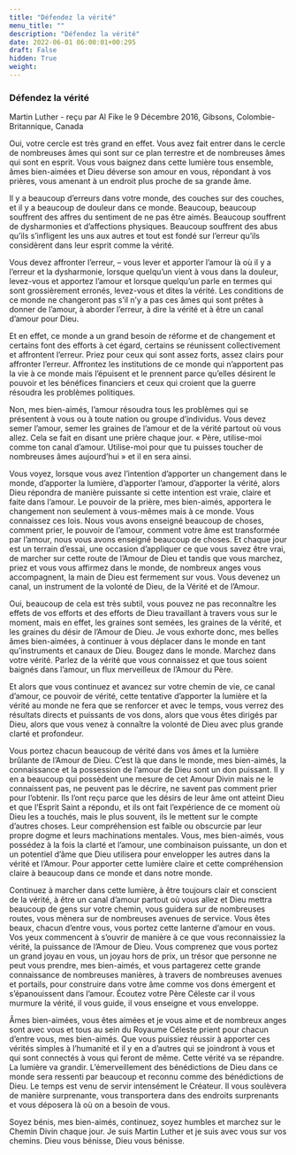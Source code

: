 ```yaml
---
title: "Défendez la vérité"
menu_title: ""
description: "Défendez la vérité"
date: 2022-06-01 06:00:01+00:295
draft: False
hidden: True
weight:
---
```

### Défendez la vérité

Martin Luther - reçu par Al Fike le 9 Décembre 2016, Gibsons, Colombie-Britannique, Canada

Oui, votre cercle est très grand en effet. Vous avez fait entrer dans le cercle de nombreuses âmes qui sont sur ce plan terrestre et de nombreuses âmes qui sont en esprit. Vous vous baignez dans cette lumière tous ensemble, âmes bien-aimées et Dieu déverse son amour en vous, répondant à vos prières, vous amenant à un endroit plus proche de sa grande âme.

Il y a beaucoup d’erreurs dans votre monde, des couches sur des couches, et il y a beaucoup de douleur dans ce monde. Beaucoup, beaucoup souffrent des affres du sentiment de ne pas être aimés. Beaucoup souffrent de dysharmonies et d’affections physiques. Beaucoup souffrent des abus qu’ils s’infligent les uns aux autres et tout est fondé sur l’erreur qu’ils considèrent dans leur esprit comme la vérité.

Vous devez affronter l’erreur, – vous lever et apporter l’amour là où il y a l’erreur et la dysharmonie, lorsque quelqu’un vient à vous dans la douleur, levez-vous et apportez l’amour et lorsque quelqu’un parle en termes qui sont grossièrement erronés, levez-vous et dites la vérité. Les conditions de ce monde ne changeront pas s’il n’y a pas ces âmes qui sont prêtes à donner de l’amour, à aborder l’erreur, à dire la vérité et à être un canal d’amour pour Dieu.

Et en effet, ce monde a un grand besoin de réforme et de changement et certains font des efforts à cet égard, certains se réunissent collectivement et affrontent l’erreur. Priez pour ceux qui sont assez forts, assez clairs pour affronter l’erreur. Affrontez les institutions de ce monde qui n’apportent pas la vie à ce monde mais l’épuisent et le prennent parce qu’elles désirent le pouvoir et les bénéfices financiers et ceux qui croient que la guerre résoudra les problèmes politiques.

Non, mes bien-aimés, l’amour résoudra tous les problèmes qui se présentent à vous ou à toute nation ou groupe d’individus. Vous devez semer l’amour, semer les graines de l’amour et de la vérité partout où vous allez. Cela se fait en disant une prière chaque jour. « Père, utilise-moi comme ton canal d’amour. Utilise-moi pour que tu puisses toucher de nombreuses âmes aujourd’hui » et il en sera ainsi.

Vous voyez, lorsque vous avez l’intention d’apporter un changement dans le monde, d’apporter la lumière, d’apporter l’amour, d’apporter la vérité, alors Dieu répondra de manière puissante si cette intention est vraie, claire et faite dans l’amour. Le pouvoir de la prière, mes bien-aimés, apportera le changement non seulement à vous-mêmes mais à ce monde. Vous connaissez ces lois. Nous vous avons enseigné beaucoup de choses, comment prier, le pouvoir de l’amour, comment votre âme est transformée par l’amour, nous vous avons enseigné beaucoup de choses. Et chaque jour est un terrain d’essai, une occasion d’appliquer ce que vous savez être vrai, de marcher sur cette route de l’Amour de Dieu et tandis que vous marchez, priez et vous vous affirmez dans le monde, de nombreux anges vous accompagnent, la main de Dieu est fermement sur vous. Vous devenez un canal, un instrument de la volonté de Dieu, de la Vérité et de l’Amour.

Oui, beaucoup de cela est très subtil, vous pouvez ne pas reconnaître les effets de vos efforts et des efforts de Dieu travaillant à travers vous sur le moment, mais en effet, les graines sont semées, les graines de la vérité, et les graines du désir de l’Amour de Dieu. Je vous exhorte donc, mes belles âmes bien-aimées, à continuer à vous déplacer dans le monde en tant qu’instruments et canaux de Dieu. Bougez dans le monde. Marchez dans votre vérité. Parlez de la vérité que vous connaissez et que tous soient baignés dans l’amour, un flux merveilleux de l’Amour du Père.

Et alors que vous continuez et avancez sur votre chemin de vie, ce canal d’amour, ce pouvoir de vérité, cette tentative d’apporter la lumière et la vérité au monde ne fera que se renforcer et avec le temps, vous verrez des résultats directs et puissants de vos dons, alors que vous êtes dirigés par Dieu, alors que vous venez à connaître la volonté de Dieu avec plus grande clarté et profondeur.

Vous portez chacun beaucoup de vérité dans vos âmes et la lumière brûlante de l’Amour de Dieu. C’est là que dans le monde, mes bien-aimés, la connaissance et la possession de l’amour de Dieu sont un don puissant. Il y en a beaucoup qui possèdent une mesure de cet Amour Divin mais ne le connaissent pas, ne peuvent pas le décrire, ne savent pas comment prier pour l’obtenir. Ils l’ont reçu parce que les désirs de leur âme ont atteint Dieu et que l’Esprit Saint a répondu, et ils ont fait l’expérience de ce moment où Dieu les a touchés, mais le plus souvent, ils le mettent sur le compte d’autres choses. Leur compréhension est faible ou obscurcie par leur propre dogme et leurs machinations mentales. Vous, mes bien-aimés, vous possédez à la fois la clarté et l’amour, une combinaison puissante, un don et un potentiel d’âme que Dieu utilisera pour envelopper les autres dans la vérité et l’Amour. Pour apporter cette lumière claire et cette compréhension claire à beaucoup dans ce monde et dans notre monde.

Continuez à marcher dans cette lumière, à être toujours clair et conscient de la vérité, à être un canal d’amour partout où vous allez et Dieu mettra beaucoup de gens sur votre chemin, vous guidera sur de nombreuses routes, vous mènera sur de nombreuses avenues de service. Vous êtes beaux, chacun d’entre vous, vous portez cette lanterne d’amour en vous. Vos yeux commencent à s’ouvrir de manière à ce que vous reconnaissiez la vérité, la puissance de l’Amour de Dieu. Vous comprenez que vous portez un grand joyau en vous, un joyau hors de prix, un trésor que personne ne peut vous prendre, mes bien-aimés, et vous partagerez cette grande connaissance de nombreuses manières, à travers de nombreuses avenues et portails, pour construire dans votre âme comme vos dons émergent et s’épanouissent dans l’amour.
Écoutez votre Père Céleste car il vous murmure la vérité, il vous guide, il vous enseigne et vous enveloppe.

Âmes bien-aimées, vous êtes aimées et je vous aime et de nombreux anges sont avec vous et tous au sein du Royaume Céleste prient pour chacun d’entre vous, mes bien-aimés. Que vous puissiez réussir à apporter ces vérités simples à l’humanité et il y en a d’autres qui se joindront à vous et qui sont connectés à vous qui feront de même. Cette vérité va se répandre. La lumière va grandir. L’émerveillement des bénédictions de Dieu dans ce monde sera ressenti par beaucoup et reconnu comme des bénédictions de Dieu. Le temps est venu de servir intensément le Créateur. Il vous soulèvera de manière surprenante, vous transportera dans des endroits surprenants et vous déposera là où on a besoin de vous.

Soyez bénis, mes bien-aimés, continuez, soyez humbles et marchez sur le Chemin Divin chaque jour. Je suis Martin Luther et je suis avec vous sur vos chemins. Dieu vous bénisse, Dieu vous bénisse.



